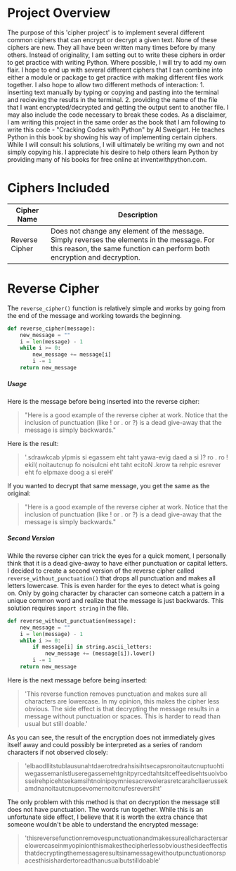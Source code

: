 # Project Overview

The purpose of this 'cipher project' is to implement several different common ciphers that can encrypt or decrypt a given text. None of these ciphers are new. They all have been written many times before by many others. Instead of originality, I am setting out to write these ciphers in order to get practice with writing Python. Where possible, I will try to add my own flair. I hope to end up with several different ciphers that I can combine into either a module or package to get practice with making different files work together. I also hope to allow two different methods of interaction:
    1. inserting text manually by typing or copying and pasting into the terminal and recieving the results in the terminal.
    2. providing the name of the file that I want encrypted/decrypted and getting the output sent to another file.
I may also include the code necessary to break these codes. As a disclaimer, I am writing this project in the same order as the book that I am following to write this code - "Cracking Codes with Python" by Al Sweigart. He teaches Python in this book by showing his way of implementing certain ciphers. While I will consult his solutions, I will ultimately be writing my own and not simply copying his. I appreciate his desire to help others learn Python by providing many of his books for free online at inventwithpython.com. 

# Ciphers Included

| Cipher Name    | Description |
| --- | --- |
| Reverse Cipher | Does not change any element of the message. Simply reverses the elements in the message. For this reason, the same function can perform both encryption and decryption. |

# Reverse Cipher

The `reverse_cipher()` function is relatively simple and works by going from the end of the message and working towards the beginning. 

``` python
def reverse_cipher(message):
    new_message = ""
    i = len(message) - 1
    while i >= 0:
        new_message += message[i]
        i -= 1
    return new_message
```

##### Usage

Here is the message before being inserted into the reverse cipher:

> "Here is a good example of the reverse cipher at work. Notice that the inclusion of punctuation (like ! or . or ?) is a dead give-away that the message is simply backwards."

Here is the result:

> '.sdrawkcab ylpmis si egassem eht taht yawa-evig daed a si )? ro . ro ! ekil( noitautcnup fo noisulcni eht taht ecitoN .krow ta rehpic esrever eht fo elpmaxe doog a si ereH'

If you wanted to decrypt that same message, you get the same as the original:

> "Here is a good example of the reverse cipher at work. Notice that the inclusion of punctuation (like ! or . or ?) is a dead give-away that the message is simply backwards."

##### Second Version

While the reverse cipher can trick the eyes for a quick moment, I personally think that it is a dead give-away to have either punctuation or capital letters. I decided to create a second version of the reverse cipher called `reverse_without_punctuation()` that drops all punctuation and makes all letters lowercase. This is even harder for the eyes to detect what is going on. Only by going character by character can someone catch a pattern in a unique common word and realize that the message is just backwards. This solution requires `import string` in the file.

``` python
def reverse_without_punctuation(message):
    new_message = ""
    i = len(message) - 1
    while i >= 0:
        if message[i] in string.ascii_letters:
            new_message += (message[i]).lower()
        i -= 1
    return new_message
```

Here is the next message before being inserted:

> 'This reverse function removes punctuation and makes sure all characters are lowercase. In my opinion, this makes the cipher less obvious. The side effect is that decrypting the message results in a message without punctuation or spaces. This is harder to read than usual but still doable.'

As you can see, the result of the encryption does not immediately gives itself away and could possibly be interpreted as a series of random characters if not observed closely:

> 'elbaodllitstublausunahtdaerotredrahsisihtsecapsronoitautcnuptuohtiwegassemanistluseregassemehtgnitpyrcedtahtsitceffeedisehtsuoivbosselrehpicehtsekamsihtnoinipoymniesacrewolerasretcarahcllaerussekamdnanoitautcnupsevomernoitcnufesreversiht'

The only problem with this method is that on decryption the message still does not have punctuation. The words run together. While this is an unfortunate side effect, I believe that it is worth the extra chance that someone wouldn't be able to understand the encrypted message:

> 'thisreversefunctionremovespunctuationandmakessureallcharactersarelowercaseinmyopinionthismakesthecipherlessobviousthesideeffectisthatdecryptingthemessageresultsinamessagewithoutpunctuationorspacesthisishardertoreadthanusualbutstilldoable'
